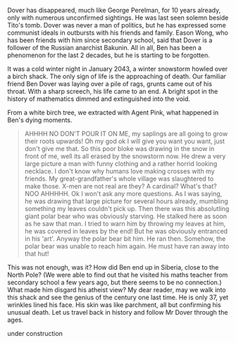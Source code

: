 Dover has disappeared, much like George Perelman, for 10 years already, only with numerous unconfirmed sightings. He was last seen solemn beside Tito's tomb. Dover was never a man of politics, but he has expressed some communist ideals in outbursts with his friends and family. Eason Wong, who has been friends with him since secondary school, said that Dover is a follower of the Russian anarchist Bakunin. All in all, Ben has been a phenomenon for the last 2 decades, but he is starting to be forgotten.

It was a cold winter night in January 2043, a winter snowstorm howled over a birch shack. The only sign of life is the approaching of death. Our familiar friend Ben Dover was laying over a pile of rags, grunts came out of his throat. With a sharp screech, his life came to an end. A bright spot in the history of mathematics dimmed and extinguished into the void. 

From a white birch tree, we extracted with Agent Pink, what happened in Ben's dying moments. 
> AHHHH NO DON'T POUR IT ON ME, my saplings are all going to grow their roots upwards! Oh my god ok I will give you want you want, just don't give me that. So this poor bloke was drawing in the snow in front of me, well its all erased by the snowstorm now. He drew a very large picture a man with funny clothing and a rather horrid looking necklace. I don't know why humans love making crosses with my friends. My great-grandfather's whole village was slaughtered to make those. X-men are not real are they? A cardinal? What's that? NOO AHHHHH. Ok I won't ask any more questions. As I was saying, he was drawing that large picture for several hours already, mumbling something my leaves couldn't pick up. Then there was this absolutling giant polar bear who was obviously starving. He stalked here as soon as he saw that man. I tried to warn him by throwing my leaves at him, he was covered in leaves by the end! But he was obviously entranced in his 'art'. Anyway the polar bear bit him. He ran then. Somehow, the polar bear was unable to reach him again. He must have ran away into that hut!

This was not enough, was it? How did Ben end up in Siberia, close to the North Pole? (We were able to find out that he visited his maths teacher from secondary school a few years ago, but there seems to be no connection.) What made him disgard his atheist view? My dear reader, may we walk into this shack and see the genius of the century one last time. He is only 37, yet wrinkles lined his face. His skin was like parchment, all but confirming his unusual death. Let us travel back in history and follow Mr Dover through the ages.

under construction